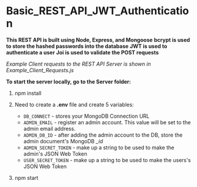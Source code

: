 # Basic_REST_API_JWT_Authentication
**This REST API is built using Node, Express, and Mongoose** 
**bcrypt is used to store the hashed passwords into the database**
**JWT is used to authenticate a user**
**Joi is used to validate the POST requests**

*Example Client requests to the REST API Server is shown in Example_Client_Requests.js*

**To start the server locally, go to the Server folder:**
1) npm install

2) Need to create a **.env** file and create 5 variables: 
   * `DB_CONNECT` - stores your MongoDB Connection URL
   * `ADMIN_EMAIL` - register an admin account. This value will be set to the admin email address. 
   * `ADMIN_DB_ID` - after adding the admin account to the DB, store the admin document's MongoDB *_id*
   * `ADMIN_SECRET_TOKEN` - make up a string to be used to make the admin's JSON Web Token
   * `USER_SECRET_TOKEN` - make up a string to be used to make the users's JSON Web Token

3) npm start

